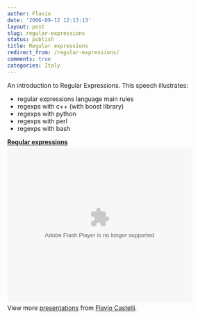 ```yaml
---
author: Flavio
date: '2006-09-12 12:13:13'
layout: post
slug: regular-expressions
status: publish
title: Regular expressions
redirect_from: /regular-expressions/
comments: true
categories: Italy
---
```


An introduction to Regular Expressions.  This speech illustrates:

  * regular expressions language main rules
  * regexps with c++ (with boost library)
  * regexps with python
  * regexps with perl
  * regexps with bash

<div style="width:425px" id="__ss_12649419"><strong style="display:block;margin:12px 0 4px"><a href="http://www.slideshare.net/fcastelli/regular-expressions-12649419" title="Regular expressions">Regular expressions</a></strong><object id="__sse12649419" width="425" height="355"><param name="movie" value="http://static.slidesharecdn.com/swf/ssplayer2.swf?doc=regular-expressions-120423041620-phpapp01&stripped_title=regular-expressions-12649419&userName=fcastelli" /><param name="allowFullScreen" value="true"/><param name="allowScriptAccess" value="always"/><param name="wmode" value="transparent"/><embed name="__sse12649419" src="http://static.slidesharecdn.com/swf/ssplayer2.swf?doc=regular-expressions-120423041620-phpapp01&stripped_title=regular-expressions-12649419&userName=fcastelli" type="application/x-shockwave-flash" allowscriptaccess="always" allowfullscreen="true" wmode="transparent" width="425" height="355"></embed></object><div style="padding:5px 0 12px">View more <a href="http://www.slideshare.net/">presentations</a> from <a href="http://www.slideshare.net/fcastelli">Flavio Castelli</a>.</div></div>
